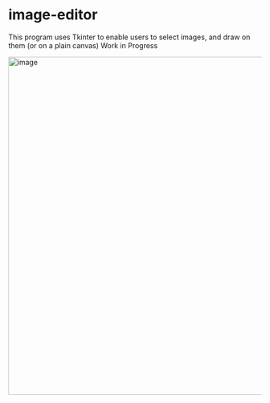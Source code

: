 # image-editor

This program uses Tkinter to enable users to select images, and draw on them (or on a plain canvas)
Work in Progress

<img width="674" alt="image" src="https://user-images.githubusercontent.com/112285076/221071924-0b929620-9afa-4d3d-95f3-4dfbc594d50d.png">
